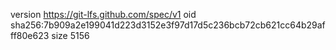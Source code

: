 version https://git-lfs.github.com/spec/v1
oid sha256:7b909a2e199041d223d3152e3f97d17d5c236bcb72cb621cc64b29afff80e623
size 5156
